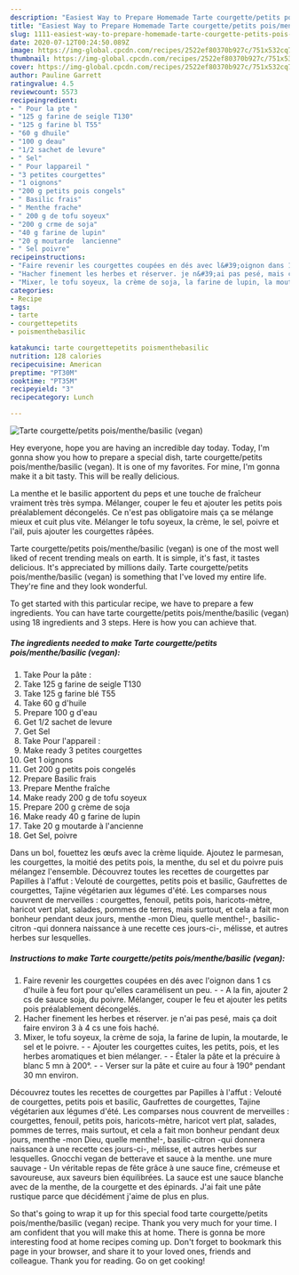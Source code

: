```yaml
---
description: "Easiest Way to Prepare Homemade Tarte courgette/petits pois/menthe/basilic (vegan)"
title: "Easiest Way to Prepare Homemade Tarte courgette/petits pois/menthe/basilic (vegan)"
slug: 1111-easiest-way-to-prepare-homemade-tarte-courgette-petits-pois-menthe-basilic-vegan
date: 2020-07-12T00:24:50.089Z
image: https://img-global.cpcdn.com/recipes/2522ef80370b927c/751x532cq70/tarte-courgettepetits-poismenthebasilic-vegan-photo-principale-de-la-recette.jpg
thumbnail: https://img-global.cpcdn.com/recipes/2522ef80370b927c/751x532cq70/tarte-courgettepetits-poismenthebasilic-vegan-photo-principale-de-la-recette.jpg
cover: https://img-global.cpcdn.com/recipes/2522ef80370b927c/751x532cq70/tarte-courgettepetits-poismenthebasilic-vegan-photo-principale-de-la-recette.jpg
author: Pauline Garrett
ratingvalue: 4.5
reviewcount: 5573
recipeingredient:
- " Pour la pte "
- "125 g farine de seigle T130"
- "125 g farine bl T55"
- "60 g dhuile"
- "100 g deau"
- "1/2 sachet de levure"
- " Sel"
- " Pour lappareil "
- "3 petites courgettes"
- "1 oignons"
- "200 g petits pois congels"
- " Basilic frais"
- " Menthe frache"
- " 200 g de tofu soyeux"
- "200 g crme de soja"
- "40 g farine de lupin"
- "20 g moutarde  lancienne"
- " Sel poivre"
recipeinstructions:
- "Faire revenir les courgettes coupées en dés avec l&#39;oignon dans 1 cs d&#39;huile à feu fort pour qu&#39;elles caramélisent un peu.  A la fin, ajouter 2 cs de sauce soja, du poivre. Mélanger, couper le feu et ajouter les petits pois préalablement décongelés."
- "Hacher finement les herbes et réserver. je n&#39;ai pas pesé, mais ça doit faire environ 3 à 4 cs une fois haché."
- "Mixer, le tofu soyeux, la crème de soja, la farine de lupin, la moutarde, le sel et le poivre.  Ajouter les courgettes cuites, les petits, pois, et les herbes aromatiques et bien mélanger.  Étaler la pâte et la précuire à blanc 5 mn à 200°.  Verser sur la pâte et cuire au four à 190° pendant 30 mn environ."
categories:
- Recipe
tags:
- tarte
- courgettepetits
- poismenthebasilic

katakunci: tarte courgettepetits poismenthebasilic 
nutrition: 128 calories
recipecuisine: American
preptime: "PT30M"
cooktime: "PT35M"
recipeyield: "3"
recipecategory: Lunch

---
```



![Tarte courgette/petits pois/menthe/basilic (vegan)](https://img-global.cpcdn.com/recipes/2522ef80370b927c/751x532cq70/tarte-courgettepetits-poismenthebasilic-vegan-photo-principale-de-la-recette.jpg)

Hey everyone, hope you are having an incredible day today. Today, I'm gonna show you how to prepare a special dish, tarte courgette/petits pois/menthe/basilic (vegan). It is one of my favorites. For mine, I'm gonna make it a bit tasty. This will be really delicious.

La menthe et le basilic apportent du peps et une touche de fraîcheur vraiment très très sympa. Mélanger, couper le feu et ajouter les petits pois préalablement décongelés. Ce n&#39;est pas obligatoire mais ça se mélange mieux et cuit plus vite. Mélanger le tofu soyeux, la crème, le sel, poivre et l&#39;ail, puis ajouter les courgettes râpées.

Tarte courgette/petits pois/menthe/basilic (vegan) is one of the most well liked of recent trending meals on earth. It is simple, it's fast, it tastes delicious. It's appreciated by millions daily. Tarte courgette/petits pois/menthe/basilic (vegan) is something that I've loved my entire life. They're fine and they look wonderful.


To get started with this particular recipe, we have to prepare a few ingredients. You can have tarte courgette/petits pois/menthe/basilic (vegan) using 18 ingredients and 3 steps. Here is how you can achieve that.

<!--inarticleads1-->

##### The ingredients needed to make Tarte courgette/petits pois/menthe/basilic (vegan):

1. Take  Pour la pâte :
1. Take 125 g farine de seigle T130
1. Take 125 g farine blé T55
1. Take 60 g d&#39;huile
1. Prepare 100 g d&#39;eau
1. Get 1/2 sachet de levure
1. Get  Sel
1. Take  Pour l&#39;appareil :
1. Make ready 3 petites courgettes
1. Get 1 oignons
1. Get 200 g petits pois congelés
1. Prepare  Basilic frais
1. Prepare  Menthe fraîche
1. Make ready  200 g de tofu soyeux
1. Prepare 200 g crème de soja
1. Make ready 40 g farine de lupin
1. Take 20 g moutarde à l&#39;ancienne
1. Get  Sel, poivre


Dans un bol, fouettez les œufs avec la crème liquide. Ajoutez le parmesan, les courgettes, la moitié des petits pois, la menthe, du sel et du poivre puis mélangez l&#39;ensemble. Découvrez toutes les recettes de courgettes par Papilles à l&#39;affut : Velouté de courgettes, petits pois et basilic, Gaufrettes de courgettes, Tajine végétarien aux légumes d&#39;été. Les comparses nous couvrent de merveilles : courgettes, fenouil, petits pois, haricots-mètre, haricot vert plat, salades, pommes de terres, mais surtout, et cela a fait mon bonheur pendant deux jours, menthe -mon Dieu, quelle menthe!-, basilic-citron -qui donnera naissance à une recette ces jours-ci-, mélisse, et autres herbes sur lesquelles. 

<!--inarticleads2-->

##### Instructions to make Tarte courgette/petits pois/menthe/basilic (vegan):

1. Faire revenir les courgettes coupées en dés avec l&#39;oignon dans 1 cs d&#39;huile à feu fort pour qu&#39;elles caramélisent un peu. -  - A la fin, ajouter 2 cs de sauce soja, du poivre. Mélanger, couper le feu et ajouter les petits pois préalablement décongelés.
1. Hacher finement les herbes et réserver. je n&#39;ai pas pesé, mais ça doit faire environ 3 à 4 cs une fois haché.
1. Mixer, le tofu soyeux, la crème de soja, la farine de lupin, la moutarde, le sel et le poivre. -  - Ajouter les courgettes cuites, les petits, pois, et les herbes aromatiques et bien mélanger. -  - Étaler la pâte et la précuire à blanc 5 mn à 200°. -  - Verser sur la pâte et cuire au four à 190° pendant 30 mn environ.


Découvrez toutes les recettes de courgettes par Papilles à l&#39;affut : Velouté de courgettes, petits pois et basilic, Gaufrettes de courgettes, Tajine végétarien aux légumes d&#39;été. Les comparses nous couvrent de merveilles : courgettes, fenouil, petits pois, haricots-mètre, haricot vert plat, salades, pommes de terres, mais surtout, et cela a fait mon bonheur pendant deux jours, menthe -mon Dieu, quelle menthe!-, basilic-citron -qui donnera naissance à une recette ces jours-ci-, mélisse, et autres herbes sur lesquelles. Gnocchi vegan de betterave et sauce à la menthe. une mure sauvage - Un véritable repas de fête grâce à une sauce fine, crémeuse et savoureuse, aux saveurs bien équilibrées. La sauce est une sauce blanche avec de la menthe, de la courgette et des épinards. J&#39;ai fait une pâte rustique parce que décidément j&#39;aime de plus en plus. 

So that's going to wrap it up for this special food tarte courgette/petits pois/menthe/basilic (vegan) recipe. Thank you very much for your time. I am confident that you will make this at home. There is gonna be more interesting food at home recipes coming up. Don't forget to bookmark this page in your browser, and share it to your loved ones, friends and colleague. Thank you for reading. Go on get cooking!
